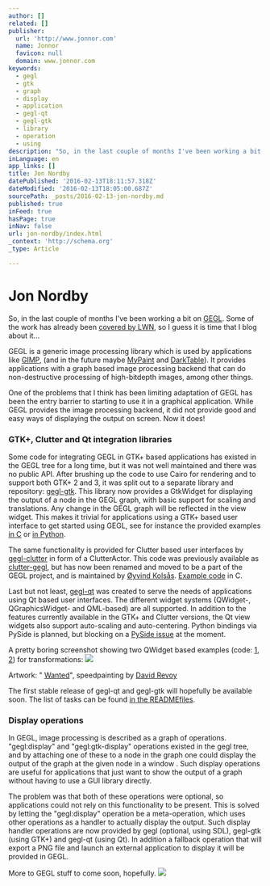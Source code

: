 ```yaml
---
author: []
related: []
publisher:
  url: 'http://www.jonnor.com'
  name: Jonnor
  favicon: null
  domain: www.jonnor.com
keywords:
  - gegl
  - gtk
  - graph
  - display
  - application
  - gegl-qt
  - gegl-gtk
  - library
  - operation
  - using
description: "So, in the last couple of months I've been working a bit on GEGL. Some of the work has already been covered by LWN, so I guess it is time that I blog about it... GEGL is a generic image processing library which is used by applications like GIMP, (and in the future maybe MyPaint and DarkTable)."
inLanguage: en
app_links: []
title: Jon Nordby
datePublished: '2016-02-13T18:11:57.318Z'
dateModified: '2016-02-13T18:05:00.687Z'
sourcePath: _posts/2016-02-13-jon-nordby.md
published: true
inFeed: true
hasPage: true
inNav: false
url: jon-nordby/index.html
_context: 'http://schema.org'
_type: Article

---
```

# Jon Nordby

So, in the last couple of months I've been working a bit on [GEGL][0]. Some of the work has already been [covered by LWN][1], so I guess it is time that I blog about it...

GEGL is a generic image processing library which is used by applications like [GIMP][2], (and in the future maybe [MyPaint][3] and [DarkTable][4]). It provides applications with a graph based image processing backend that can do non-destructive processing of high-bitdepth images, among other things.

One of the problems that I think has been limiting adaptation of GEGL has been the entry barrier to starting to use it in a graphical application. While GEGL provides the image processing backend, it did not provide good and easy ways of displaying the output on screen. Now it does!

### GTK+, Clutter and Qt integration libraries

Some code for integrating GEGL in GTK+ based applications has existed in the GEGL tree for a long time, but it was not well maintained and there was no public API. After brushing up the code to use Cairo for rendering and to support both GTK+ 2 and 3, it was split out to a separate library and repository: [gegl-gtk][5]. This library now provides a GtkWidget for displaying the output of a node in the GEGL graph, with basic support for scaling and translations. Any change in the GEGL graph will be reflected in the view widget. This makes it trivial for applications using a GTK+ based user interface to get started using GEGL, see for instance the provided examples [in C][6] or [in Python][7].

The same functionality is provided for Clutter based user interfaces by [gegl-clutter][8] in form of a ClutterActor. This code was previously available as [clutter-gegl][9], but has now been renamed and moved to be a part of the GEGL project, and is maintained by [Øyvind Kolsås][10]. [Example code][11] in C.

Last but not least, [gegl-qt][12] was created to serve the needs of applications using Qt based user interfaces. The different widget systems (QWidget-, QGraphicsWidget- and QML-based) are all supported. In addition to the features currently available in the GTK+ and Clutter versions, the Qt view widgets also support auto-scaling and auto-centering. Python bindings via PySide is planned, but blocking on a [PySide issue][13] at the moment.

A pretty boring screenshot showing two QWidget based examples (code: [1][14], [2][15]) for transformations:
[![](http://www.jonnor.com/wp/files/2011-08-21-192538_1280x800_scrot_cropped-300x198.png)][16]

Artwork: " [Wanted][17]", speedpainting by [David Revoy][18]

The first stable release of gegl-qt and gegl-gtk will hopefully be available soon. The list of tasks can be found [in the README][19][files][20].

### Display operations

In GEGL, image processing is described as a graph of operations. "gegl:display" and "gegl:gtk-display" operations existed in the gegl tree, and by attaching one of these to a node in the graph one could display the output of the graph at the given node in a window . Such display operations are useful for applications that just want to show the output of a graph without having to use a GUI library directly.

The problem was that both of these operations were optional, so applications could not rely on this functionality to be present. This is solved by letting the "gegl:display" operation be a meta-operation, which uses other operations as a handler to actually display the output. Such display handler operations are now provided by gegl (optional, using SDL), gegl-gtk (using GTK+) and gegl-qt (using Qt). In addition a fallback operation that will export a PNG file and launch an external application to display it will be provided in GEGL.

More to GEGL stuff to come soon, hopefully.
[![](http://www.jonnor.com/wp/wp-content/plugins/flattr/img/flattr-badge-large.png)][21]

[0]: http://www.gegl.org/
[1]: http://lwn.net/Articles/451417/
[2]: http://www.gimp.org/
[3]: http://www.mypaint.org/
[4]: http://darktable.sourceforge.net/
[5]: http://git.gnome.org/browse/gegl-gtk
[6]: http://git.gnome.org/browse/gegl-gtk/tree/examples/gegl-gtk-basic.c
[7]: http://git.gnome.org/browse/gegl-gtk/tree/examples/gegl-gtk-python.py
[8]: http://git.gnome.org/browse/gegl-clutter
[9]: http://git.clutter-project.org/cgit.cgi?url=clutter-gegl
[10]: http://pippin.gimp.org/
[11]: http://git.gnome.org/browse/gegl-clutter/tree/examples/parsexml.c
[12]: http://git.gnome.org/browse/gegl-qt/
[13]: http://lists.pyside.org/pipermail/pyside/2011-August/002785.html
[14]: http://git.gnome.org/browse/gegl-qt/tree/examples/qwidget-transformations
[15]: http://git.gnome.org/browse/gegl-qt/tree/examples/qwidget-autotransform
[16]: http://www.jonnor.com/wp/files/2011-08-21-192538_1280x800_scrot_cropped.png
[17]: http://mypaint.deviantart.com/#/d3urag0
[18]: http://www.davidrevoy.com/
[19]: http://git.gnome.org/browse/gegl-qt/tree/README.txt#n62
[20]: http://git.gnome.org/browse/gegl-gtk/tree/README
[21]: http://www.jonnor.com/wp/?flattrss_redirect&id=442&md5=14ca04429b25a21a9512d0566aceb144